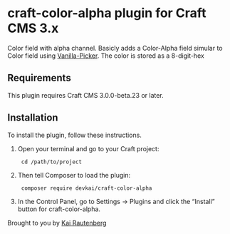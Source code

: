 # craft-color-alpha plugin for Craft CMS 3.x

Color field with alpha channel. Basicly adds a Color-Alpha field simular to Color field using [Vanilla-Picker](https://vanilla-picker.js.org/).
The color is stored as a 8-digit-hex

## Requirements

This plugin requires Craft CMS 3.0.0-beta.23 or later.

## Installation

To install the plugin, follow these instructions.

1. Open your terminal and go to your Craft project:

        cd /path/to/project

2. Then tell Composer to load the plugin:

        composer require devkai/craft-color-alpha

3. In the Control Panel, go to Settings → Plugins and click the “Install” button for craft-color-alpha.


Brought to you by [Kai Rautenberg](https://toyflish.com)
